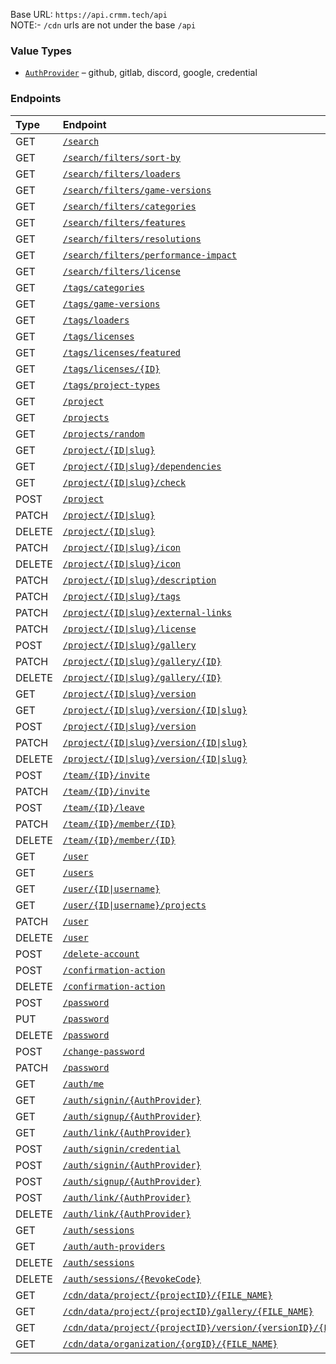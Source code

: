 Base URL: `https://api.crmm.tech/api` <br />
NOTE:- `/cdn` urls are not under the base `/api`

### Value Types
* [`AuthProvider`](/packages/utils/src/types/index.ts#L2) &ndash; github, gitlab, discord, google, credential

### Endpoints
| Type   | Endpoint  |
|:-------|:----------|
| GET    | [`/search`](/apps/backend/src/search/router.ts#L26) |
| GET    | [`/search/filters/sort-by`](/apps/backend/src/search/router.ts#L26) |
| GET    | [`/search/filters/loaders`](/apps/backend/src/search/router.ts#L26) |
| GET    | [`/search/filters/game-versions`](/apps/backend/src/search/router.ts#L26) |
| GET    | [`/search/filters/categories`](/apps/backend/src/search/router.ts#L26) |
| GET    | [`/search/filters/features`](/apps/backend/src/search/router.ts#L26) |
| GET    | [`/search/filters/resolutions`](/apps/backend/src/search/router.ts#L26) |
| GET    | [`/search/filters/performance-impact`](/apps/backend/src/search/router.ts#L26) |
| GET    | [`/search/filters/license`](/apps/backend/src/search/router.ts#L26) |
| GET    | [`/tags/categories`](/apps/backend/src/tags.ts#L13) |
| GET    | [`/tags/game-versions`](/apps/backend/src/tags.ts#L13) |
| GET    | [`/tags/loaders`](/apps/backend/src/tags.ts#L13) |
| GET    | [`/tags/licenses`](/apps/backend/src/tags.ts#L13) |
| GET    | [`/tags/licenses/featured`](/apps/backend/src/tags.ts#L13) |
| GET    | [`/tags/licenses/{ID}`](/apps/backend/src/tags.ts#L13) |
| GET    | [`/tags/project-types`](/apps/backend/src/tags.ts#L13) |
| GET    | [`/project`](/apps/backend/src/project/router.ts#L32) |
| GET    | [`/projects`](/apps/backend/src/project/bulk_router.ts#L9) |
| GET    | [`/projects/random`](/apps/backend/src/project/bulk_router.ts#L9) |
| GET    | [`/project/{ID\|slug}`](/apps/backend/src/project/router.ts#L32) |
| GET    | [`/project/{ID\|slug}/dependencies`](/apps/backend/src/project/router.ts#L32) |
| GET    | [`/project/{ID\|slug}/check`](/apps/backend/src/project/router.ts#L32) |
| POST    | [`/project`](/apps/backend/src/project/router.ts#L32) |
| PATCH    | [`/project/{ID\|slug}`](/apps/backend/src/project/router.ts#L32) |
| DELETE    | [`/project/{ID\|slug}`](/apps/backend/src/project/router.ts#L32) |
| PATCH    | [`/project/{ID\|slug}/icon`](/apps/backend/src/project/router.ts#L32) |
| DELETE    | [`/project/{ID\|slug}/icon`](/apps/backend/src/project/router.ts#L32) |
| PATCH    | [`/project/{ID\|slug}/description`](/apps/backend/src/project/router.ts#L32) |
| PATCH    | [`/project/{ID\|slug}/tags`](/apps/backend/src/project/router.ts#L32) |
| PATCH    | [`/project/{ID\|slug}/external-links`](/apps/backend/src/project/router.ts#L32) |
| PATCH    | [`/project/{ID\|slug}/license`](/apps/backend/src/project/router.ts#L32) |
| POST    | [`/project/{ID\|slug}/gallery`](/apps/backend/src/project/router.ts#L32) |
| PATCH    | [`/project/{ID\|slug}/gallery/{ID}`](/apps/backend/src/project/router.ts#L32) |
| DELETE    | [`/project/{ID\|slug}/gallery/{ID}`](/apps/backend/src/project/router.ts#L32) |
| GET    | [`/project/{ID\|slug}/version`](/apps/backend/src/project/version/router.ts#L14) |
| GET    | [`/project/{ID\|slug}/version/{ID\|slug}`](/apps/backend/src/project/version/router.ts#L14) |
| POST    | [`/project/{ID\|slug}/version`](/apps/backend/src/project/version/router.ts#L14) |
| PATCH    | [`/project/{ID\|slug}/version/{ID\|slug}`](/apps/backend/src/project/version/router.ts#L14) |
| DELETE    | [`/project/{ID\|slug}/version/{ID\|slug}`](/apps/backend/src/project/version/router.ts#L14) |
| POST    | [`/team/{ID}/invite`](/apps/backend/src/project/team/router.ts#L20) |
| PATCH    | [`/team/{ID}/invite`](/apps/backend/src/project/team/router.ts#L20) |
| POST    | [`/team/{ID}/leave`](/apps/backend/src/project/team/router.ts#L20) |
| PATCH    | [`/team/{ID}/member/{ID}`](/apps/backend/src/project/team/router.ts#L20) |
| DELETE    | [`/team/{ID}/member/{ID}`](/apps/backend/src/project/team/router.ts#L20) |
| GET    | [`/user`](/apps/backend/src/user/router.ts#L34) |
| GET    | [`/users`](/apps/backend/src/user/bulk_actions/router.ts#L7) |
| GET    | [`/user/{ID\|username}`](/apps/backend/src/user/router.ts#L34) |
| GET    | [`/user/{ID\|username}/projects`](/apps/backend/src/user/router.ts#L34) |
| PATCH    | [`/user`](/apps/backend/src/user/router.ts#L34) |
| DELETE    | [`/user`](/apps/backend/src/user/router.ts#L34) |
| POST    | [`/delete-account`](/apps/backend/src/user/router.ts#L34) |
| POST    | [`/confirmation-action`](/apps/backend/src/user/router.ts#L34) |
| DELETE    | [`/confirmation-action`](/apps/backend/src/user/router.ts#L34) |
| POST    | [`/password`](/apps/backend/src/user/router.ts#L34) |
| PUT    | [`/password`](/apps/backend/src/user/router.ts#L34) |
| DELETE    | [`/password`](/apps/backend/src/user/router.ts#L34) |
| POST    | [`/change-password`](/apps/backend/src/user/router.ts#L34) |
| PATCH    | [`/password`](/apps/backend/src/user/router.ts#L34) |
| GET    | [`/auth/me`](/apps/backend/src/auth/router.ts#L28) |
| GET    | [`/auth/signin/{AuthProvider}`](/apps/backend/src/auth/router.ts#L28) |
| GET    | [`/auth/signup/{AuthProvider}`](/apps/backend/src/auth/router.ts#L28) |
| GET    | [`/auth/link/{AuthProvider}`](/apps/backend/src/auth/router.ts#L28) |
| POST    | [`/auth/signin/credential`](/apps/backend/src/auth/router.ts#L28) |
| POST    | [`/auth/signin/{AuthProvider}`](/apps/backend/src/auth/router.ts#L28) |
| POST    | [`/auth/signup/{AuthProvider}`](/apps/backend/src/auth/router.ts#L28) |
| POST    | [`/auth/link/{AuthProvider}`](/apps/backend/src/auth/router.ts#L28) |
| DELETE    | [`/auth/link/{AuthProvider}`](/apps/backend/src/auth/router.ts#L28) |
| GET    | [`/auth/sessions`](/apps/backend/src/auth/router.ts#L28) |
| GET    | [`/auth/auth-providers`](/apps/backend/src/auth/router.ts#L28) |
| DELETE    | [`/auth/sessions`](/apps/backend/src/auth/router.ts#L28) |
| DELETE    | [`/auth/sessions/{RevokeCode}`](/apps/backend/src/auth/router.ts#L28) |
| GET    | [`/cdn/data/project/{projectID}/{FILE_NAME}`](/apps/backend/src/cdn/router.ts#L22) |
| GET    | [`/cdn/data/project/{projectID}/gallery/{FILE_NAME}`](/apps/backend/src/cdn/router.ts#L22) |
| GET    | [`/cdn/data/project/{projectID}/version/{versionID}/{FILE_NAME}`](/apps/backend/src/cdn/router.ts#L22) |
| GET    | [`/cdn/data/organization/{orgID}/{FILE_NAME}`](/apps/backend/src/cdn/router.ts#L22) |